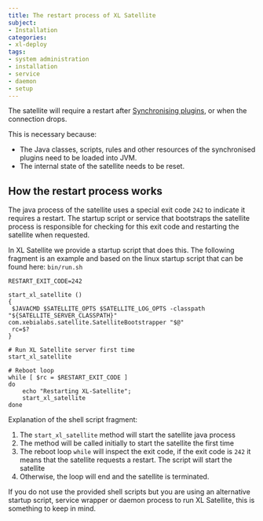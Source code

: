 ```yaml
---
title: The restart process of XL Satellite
subject:
- Installation
categories:
- xl-deploy
tags:
- system administration
- installation
- service
- daemon
- setup
---
```


The satellite will require a restart after [Synchronising plugins](/xl-deploy/how-to/synchronize-plugins-with-a-satellite-server.html), or when the connection drops. 

This is necessary because:

* The Java classes, scripts, rules and other resources of the synchronised plugins need to be loaded into JVM.
* The internal state of the satellite needs to be reset.

## How the restart process works

The java process of the satellite uses a special exit code `242` to indicate it requires a restart. The startup script or service that bootstraps the satellite process is responsible for checking for this exit code and restarting the satellite when requested.

In XL Satellite we provide a startup script that does this. The following fragment is an example and based on the linux startup script that can be found here: `bin/run.sh`

    RESTART_EXIT_CODE=242
    
    start_xl_satellite ()
    {
     $JAVACMD $SATELLITE_OPTS $SATELLITE_LOG_OPTS -classpath "${SATELLITE_SERVER_CLASSPATH}" com.xebialabs.satellite.SatelliteBootstrapper "$@"
     rc=$?
    }
    
    # Run XL Satellite server first time
    start_xl_satellite
    
    # Reboot loop
    while [ $rc = $RESTART_EXIT_CODE ]
    do
        echo "Restarting XL-Satellite";
        start_xl_satellite
    done

Explanation of the shell script fragment: 
    
1. The `start_xl_satellite` method will start the satellite java process
1. The method will be called initially to start the satellite the first time
1. The reboot loop `while` will inspect the exit code, if the exit code is `242` it means that the satellite requests a restart. The script will start the satellite
1. Otherwise, the loop will end and the satellite is terminated.

If you do not use the provided shell scripts but you are using an alternative startup script, service wrapper or daemon process to run XL Satellite, this is something to keep in mind.    
